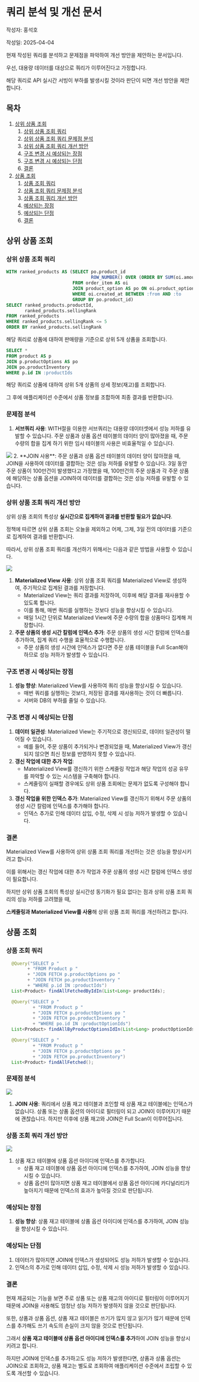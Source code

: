 # 쿼리 분석 및 개선 문서

작성자: 홍석호

작성일: 2025-04-04

현재 작성된 쿼리를 분석하고 문제점을 파악하여 개선 방안을 제안하는 문서입니다.

우선, 대용량 데이터를 대상으로 쿼리가 이루어진다고 가정합니다.

해당 쿼리로 API 실시간 서빙이 부하를 발생시킬 것이라 판단이 되면 개선 방안을 제안합니다.

## 목차
1. [상위 상품 조회](#상위-상품-조회)
   1. [상위 상품 조회 쿼리](#상위-상품-조회-쿼리)
   2. [상위 상품 조회 쿼리 문제점 분석](#문제점-분석)
   3. [상위 상품 조회 쿼리 개선 방안](#상위-상품-조회-쿼리-개선-방안)
   4. [구조 변경 시 예상되는 장점](#구조-변경-시-예상되는-장점)
   5. [구조 변경 시 예상되는 단점](#구조-변경-시-예상되는-단점)
   6. [결론](#결론)
2. [상품 조회](#상품-조회)
   1. [상품 조회 쿼리](#상품-조회-쿼리)
   2. [상품 조회 쿼리 문제점 분석](#문제점-분석)
   3. [상품 조회 쿼리 개선 방안](#상품-조회-쿼리-개선-방안)
   4. [예상되는 장점](#예상되는-장점)
   5. [예상되는 단점](#예상되는-단점)
   6. [결론](#결론)

## 상위 상품 조회
### 상위 상품 조회 쿼리
```sql
WITH ranked_products AS (SELECT po.product_id                                    AS productId,
                                ROW_NUMBER() OVER (ORDER BY SUM(oi.amount) DESC) AS sellingRank
                         FROM order_item AS oi
                         JOIN product_option AS po ON oi.product_option_id = po.id
                         WHERE oi.created_at BETWEEN :from AND :to
                         GROUP BY po.product_id)
SELECT ranked_products.productId,
       ranked_products.sellingRank
FROM ranked_products
WHERE ranked_products.sellingRank <= 5
ORDER BY ranked_products.sellingRank
```
해당 쿼리로 상품에 대하여 판매량을 기준으로 상위 5개 상품을 조회합니다.

```sql
SELECT *
FROM product AS p
JOIN p.productOptions AS po 
JOIN po.productInventory 
WHERE p.id IN :productIds
```
해당 쿼리로 상품에 대하여 상위 5개 상품의 상세 정보(재고)를 조회합니다.

그 후에 애플리케이션 수준에서 상품 정보를 조합하여 최종 결과를 반환합니다.

### 문제점 분석
1. **서브쿼리 사용**: WITH절을 이용한 서브쿼리는 대용량 데이터셋에서 성능 저하를 유발할 수 있습니다.
주문 상품과 상품 옵션 테이블의 데이터 양이 많아졌을 때, 주문 수량의 합을 집계 하기 위한 임시 테이블의 사용은 비효율적일 수 있습니다.
<img src="image/상위_상품_조회_쿼리_분석.png">
2. **JOIN 사용**: 주문 상품과 상품 옵션 테이블의 데이터 양이 많아졌을 때, JOIN을 사용하여 데이터를 결합하는 것은 성능 저하를 유발할 수 있습니다.
3일 동안 주문 상품이 100만건이 발생했다고 가정했을 때, 100만건의 주문 상품과 각 주문 상품에 해당하는 상품 옵션을 JOIN하여 데이터를 결합하는 것은 성능 저하를 유발할 수 있습니다.

### 상위 상품 조회 쿼리 개선 방안
상위 상품 조회의 특성상 **실시간으로 집계하여 결과를 반환할 필요가 없습니다**.

정책에 따르면 상위 상품 조회는 오늘을 제외하고 어제, 그제, 3일 전의 데이터를 기준으로 집계하여 결과를 반환합니다.

따라서, 상위 상품 조회 쿼리를 개선하기 위해서는 다음과 같은 방법을 사용할 수 있습니다.

<img src="image/상위_상품_조회_개선.png">

1. **Materialized View 사용**: 상위 상품 조회 쿼리를 Materialized View로 생성하여, 주기적으로 집계된 결과를 저장합니다.
   - Materialized View는 쿼리 결과를 저장하여, 이후에 해당 결과를 재사용할 수 있도록 합니다.
   - 이를 통해, 매번 쿼리를 실행하는 것보다 성능을 향상시킬 수 있습니다.
   - 매일 1시간 단위로 Materialized View에 주문 수량의 합을 상품마다 집계해 저장합니다.
2. **주문 상품의 생성 시간 칼럼에 인덱스 추가**: 주문 상품의 생성 시간 칼럼에 인덱스를 추가하여, 집계 쿼리 수행을 효율적으로 수행합니다.
   - 주문 상품의 생성 시간에 인덱스가 없다면 주문 상품 테이블을 Full Scan해야 하므로 성능 저하가 발생할 수 있습니다.

### 구조 변경 시 예상되는 장점
1. **성능 향상**: Materialized View를 사용하여 쿼리 성능을 향상시킬 수 있습니다.
   - 매번 쿼리를 실행하는 것보다, 저장된 결과를 재사용하는 것이 더 빠릅니다.
   - 서버와 DB의 부하를 줄일 수 있습니다.

### 구조 변경 시 예상되는 단점
1. **데이터 일관성**: Materialized View는 주기적으로 갱신되므로, 데이터 일관성이 떨어질 수 있습니다.
   - 예를 들어, 주문 상품이 추가되거나 변경되었을 때, Materialized View가 갱신되지 않으면 최신 정보를 반영하지 못할 수 있습니다.
2. **갱신 작업에 대한 추가 작업**:
   - Materialized View를 갱신하기 위한 스케줄링 작업과 해당 작업의 성공 유무를 파악할 수 있는 시스템을 구축해야 합니다.
   - 스케줄링이 실패할 경우에도 상위 상품 조회에는 문제가 없도록 구성해야 합니다.
3. **갱신 작업을 위한 인덱스 추가**: Materialized View를 갱신하기 위해서 주문 상품의 생성 시간 칼럼에 인덱스를 추가해야 합니다.
   - 인덱스 추가로 인해 데이터 삽입, 수정, 삭제 시 성능 저하가 발생할 수 있습니다.
   
### 결론
Materialized View를 사용하여 상위 상품 조회 쿼리를 개선하는 것은 성능을 향상시키려고 합니다.

이를 위해서는 갱신 작업에 대한 추가 작업과 주문 상품의 생성 시간 칼럼에 인덱스 생성이 필요합니다.

하지만 상위 상품 조회의 특성상 실시간성 동기화가 필요 없다는 점과 상위 상품 조회 쿼리의 성능 저하를 고려했을 때, 

**스케줄링과 Materialized View를 사용**해 상위 상품 조회 쿼리를 개선하려고 합니다.


## 상품 조회
### 상품 조회 쿼리
```java
  @Query("SELECT p " 
        + "FROM Product p " 
        + "JOIN FETCH p.productOptions po " 
        + "JOIN FETCH po.productInventory " 
        + "WHERE p.id IN :productIds")
  List<Product> findAllFetchedByIdIn(List<Long> productIds);

  @Query("SELECT p " 
          + "FROM Product p " 
          + "JOIN FETCH p.productOptions po " 
          + "JOIN FETCH po.productInventory " 
          + "WHERE po.id IN :productOptionIds")
  List<Product> findAllByProductOptionsIdIn(List<Long> productOptionIds);

  @Query("SELECT p " 
          + "FROM Product p " 
          + "JOIN FETCH p.productOptions po " 
          + "JOIN FETCH po.productInventory")
  List<Product> findAllFetched();
```

### 문제점 분석
<img src="image/상품_조회_쿼리_개선전.png">

1. **JOIN 사용**: 쿼리에서 상품 재고 테이블과 조인할 때 상품 재고 테이블에는 인덱스가 없습니다.
상품 또는 상품 옵션의 아이디로 필터링이 되고 JOIN이 이루어지기 때문에 괜찮습니다. 
하지만 이후에 상품 재고와 JOIN은 Full Scan이 이루어집니다.  

### 상품 조회 쿼리 개선 방안
<img src="image/상품_조회_쿼리_개선후.png">

1. 상품 재고 테이블에 상품 옵션 아이디에 인덱스를 추가합니다. 
   - 상품 재고 테이블에 상품 옵션 아이디에 인덱스를 추가하여, JOIN 성능을 향상시킬 수 있습니다.
   - 상품 옵션이 많아지면 상품 재고 테이블에서 상품 옵션 아이디에 카디널리티가 높아지기 때문에 인덱스의 효과가 높아질 것으로 판단됩니다.

### 예상되는 장점
1. **성능 향상**: 상품 재고 테이블에 상품 옵션 아이디에 인덱스를 추가하여, JOIN 성능을 향상시킬 수 있습니다.

### 예상되는 단점
1. 데이터가 많아지면 JOIN에 인덱스가 생성되어도 성능 저하가 발생할 수 있습니다.
2. 인덱스의 추가로 인해 데이터 삽입, 수정, 삭제 시 성능 저하가 발생할 수 있습니다.

### 결론
현재 제공되는 기능을 보면  주로 상품 또는 상품 재고의 아이디로 필터링이 이루어지기 때문에 JOIN을 사용해도 
엄청난 성능 저하가 발생하지 않을 것으로 판단됩니다.

또한, 상품과 상품 옵션, 상품 재고 테이블은 쓰기가 많지 않고 읽기가 많기 때문에 인덱스를 추가해도 쓰기 속도의 손실이 크지 않을 것으로 판단됩니다.

그래서 **상품 재고 테이블에 상품 옵션 아이디에 인덱스를 추가**하여 JOIN 성능을 향상시키려고 합니다.

하지만 JOIN에 인덱스를 추가하고도 성능 저하가 발생한다면,
상품과 상품 옵션는 JOIN으로 조회하고, 상품 재고는 별도로 조회하여 애플리케이션 수준에서 조립할 수 있도록 개선할 수 있습니다.
